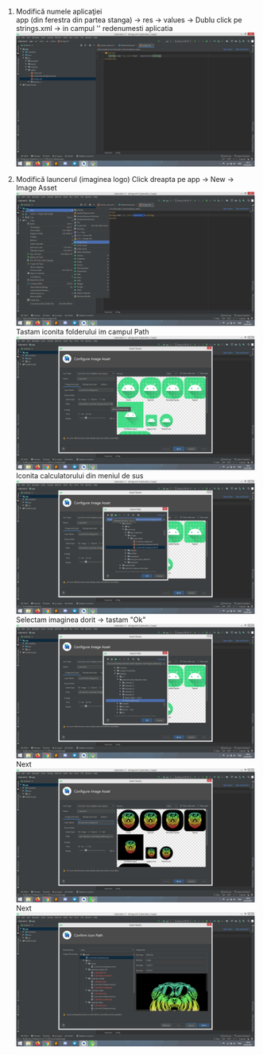 1. Modifică numele aplicaţiei<br/>
  app (din ferestra din partea stanga) -> res -> values -> Dublu click pe strings.xml -> in campul '<string name="app_name">' redenumesti aplicatia
![](https://github.com/sss-Mihail-sss/Dezvoltarea-aplicatiilor-pentru-dispozitive-mobile/blob/main/Laborator%202/Img/1.1.png)

2. Modifică launcerul (imaginea logo)
  Click dreapta pe app -> New -> Image Asset
  ![](https://github.com/sss-Mihail-sss/Dezvoltarea-aplicatiilor-pentru-dispozitive-mobile/blob/main/Laborator%202/Img/2.1.png)
  Tastam iconita folderului im campul Path
  ![](https://github.com/sss-Mihail-sss/Dezvoltarea-aplicatiilor-pentru-dispozitive-mobile/blob/main/Laborator%202/Img/2.2.png)
  Iconita calculatorului din meniul de sus
  ![](https://github.com/sss-Mihail-sss/Dezvoltarea-aplicatiilor-pentru-dispozitive-mobile/blob/main/Laborator%202/Img/2.3.png)
  Selectam imaginea dorit -> tastam "Ok"
  ![](https://github.com/sss-Mihail-sss/Dezvoltarea-aplicatiilor-pentru-dispozitive-mobile/blob/main/Laborator%202/Img/2.4.png)
  Next
  ![](https://github.com/sss-Mihail-sss/Dezvoltarea-aplicatiilor-pentru-dispozitive-mobile/blob/main/Laborator%202/Img/2.5.png)
  Next
  ![](https://github.com/sss-Mihail-sss/Dezvoltarea-aplicatiilor-pentru-dispozitive-mobile/blob/main/Laborator%202/Img/2.6.png)

